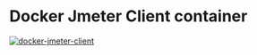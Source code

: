 # Docker Jmeter Client container

[![docker-jmeter-client](https://img.shields.io/badge/spy86-jmeter_client-blue.svg)](https://cloud.docker.com/repository/docker/spy86/jmeter-client)
